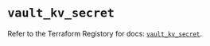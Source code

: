 # `vault_kv_secret`

Refer to the Terraform Registory for docs: [`vault_kv_secret`](https://registry.terraform.io/providers/hashicorp/vault/3.19.0/docs/resources/kv_secret).
